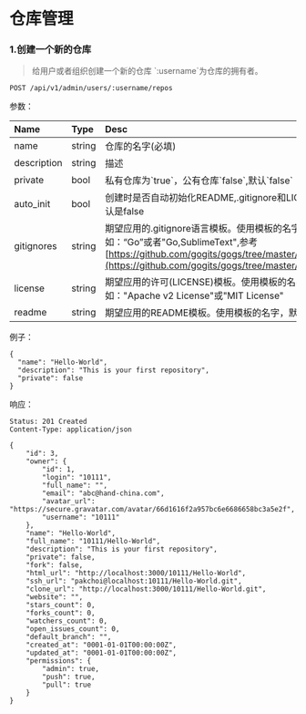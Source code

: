 # 仓库管理

### 1.创建一个新的仓库

> 给用户或者组织创建一个新的仓库  \`:username\`为仓库的拥有者。

```
POST /api/v1/admin/users/:username/repos
```

参数：

| Name | Type | Desc |
| :--- | :--- | :--- |
| name | string | 仓库的名字\(必填\) |
| description | string | 描述 |
| private | bool | 私有仓库为\`true\`，公有仓库\`false\`,默认\`false\` |
| auto\_init | bool | 创建时是否自动初始化README,.gitignore和LICELICENSE，默认是false |
| gitignores | string | 期望应用的.gitignore语言模板。使用模板的名字。比如：“Go”或者"Go,SublimeText",参考[https://github.com/gogits/gogs/tree/master/conf/gitignore\](https://github.com/gogits/gogs/tree/master/conf/gitignore\) |
| license | string | 期望应用的许可\(LICENSE\)模板。使用模板的名字。比如："Apache v2 License"或"MIT License" |
| readme | string | 期望应用的README模板。使用模板的名字，默认是\`Default\` |

例子：

```
{
  "name": "Hello-World",
  "description": "This is your first repository",
  "private": false
}
```

响应：

```
Status: 201 Created
Content-Type: application/json
```

```
{
    "id": 3,
    "owner": {
        "id": 1,
        "login": "10111",
        "full_name": "",
        "email": "abc@hand-china.com",
        "avatar_url": "https://secure.gravatar.com/avatar/66d1616f2a957bc6e6686658bc3a5e2f",
        "username": "10111"
    },
    "name": "Hello-World",
    "full_name": "10111/Hello-World",
    "description": "This is your first repository",
    "private": false,
    "fork": false,
    "html_url": "http://localhost:3000/10111/Hello-World",
    "ssh_url": "pakchoi@localhost:10111/Hello-World.git",
    "clone_url": "http://localhost:3000/10111/Hello-World.git",
    "website": "",
    "stars_count": 0,
    "forks_count": 0,
    "watchers_count": 0,
    "open_issues_count": 0,
    "default_branch": "",
    "created_at": "0001-01-01T00:00:00Z",
    "updated_at": "0001-01-01T00:00:00Z",
    "permissions": {
        "admin": true,
        "push": true,
        "pull": true
    }
}
```



